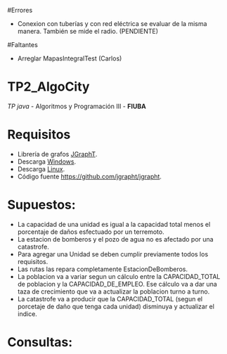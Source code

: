 #Errores

- Conexion con tuberías y con red eléctrica se evaluar de la misma manera.
  También se mide el radio. (PENDIENTE)


#Faltantes
- Arreglar MapasIntegralTest (Carlos)


TP2_AlgoCity
============

*TP java* - Algoritmos y Programación III - **FIUBA**

# Requisitos

* Librería de grafos [JGraphT](http://jgrapht.org/).
* Descarga [Windows](http://prdownloads.sourceforge.net/jgrapht/jgrapht-0.9.0.zip?download).
* Descarga [Linux](http://prdownloads.sourceforge.net/jgrapht/jgrapht-0.9.0.tar.gz?download).
* Código fuente  <https://github.com/jgrapht/jgrapht>.

Supuestos:
==========
- La capacidad de una unidad es igual a la capacidad total menos el porcentaje de daños
  esfectuado por un terremoto.
- La estacion de bomberos y el pozo de agua no es afectado por una catastrofe.
- Para agregar una Unidad se deben cumplir previamente todos los requisitos.
- Las rutas las repara completamente EstacionDeBomberos.
- La poblacion va a variar segun un cálculo entre la CAPACIDAD_TOTAL de poblacion
  y la CAPACIDAD_DE_EMPLEO. Ese cálculo va a dar una taza de crecimiento que va a
  actualizar la poblacion turno a turno.
- La catastrofe va a producir que la CAPACIDAD_TOTAL (segun el porcetaje de daño que tenga cada unidad)
  disminuya y actualizar el indice.


Consultas:
==========


